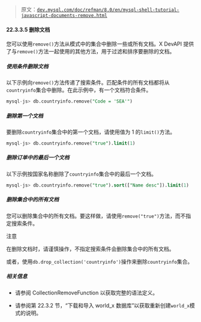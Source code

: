> 原文：[`dev.mysql.com/doc/refman/8.0/en/mysql-shell-tutorial-javascript-documents-remove.html`](https://dev.mysql.com/doc/refman/8.0/en/mysql-shell-tutorial-javascript-documents-remove.html)

#### 22.3.3.5 删除文档

您可以使用`remove()`方法从模式中的集合中删除一些或所有文档。X DevAPI 提供了与`remove()`方法一起使用的其他方法，用于过滤和排序要删除的文档。

##### 使用条件删除文档

以下示例向`remove()`方法传递了搜索条件。匹配条件的所有文档都将从`countryinfo`集合中删除。在此示例中，有一个文档符合条件。

```sql
mysql-js> db.countryinfo.remove("Code = 'SEA'")
```

##### 删除第一个文档

要删除`countryinfo`集合中的第一个文档，请使用值为 1 的`limit()`方法。

```sql
mysql-js> db.countryinfo.remove("true").limit(1)
```

##### 删除订单中的最后一个文档

以下示例按国家名称删除了`countryinfo`集合中的最后一个文档。

```sql
mysql-js> db.countryinfo.remove("true").sort(["Name desc"]).limit(1)
```

##### 删除集合中的所有文档

您可以删除集合中的所有文档。要这样做，请使用`remove("true")`方法，而不指定搜索条件。

注意

在删除文档时，请谨慎操作，不指定搜索条件会删除集合中的所有文档。

或者，使用`db.drop_collection('countryinfo')`操作来删除`countryinfo`集合。

##### 相关信息

+   请参阅 CollectionRemoveFunction 以获取完整的语法定义。

+   请参阅第 22.3.2 节，“下载和导入 world_x 数据库”以获取重新创建`world_x`模式的说明。
